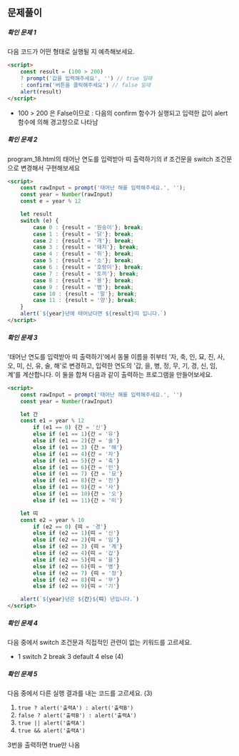 ## 문제풀이

##### 확인 문제 1
다음 코드가 어떤 형태로 실행될 지 예측해보세요.
```html
<script>
    const result = (100 > 200)
    ? prompt('값을 입력해주세요', '') // true 일때
    : confirm('버튼을 클릭해주세요') // false 일때
    alert(result)
</script>
```
- 100 > 200 은 False이므로 : 다음의 confirm 함수가 실행되고 입력한 값이 alert함수에 의해 경고창으로 나타남

##### 확인 문제 2
program_18.html의 태어난 연도를 입력받아 띠 출력하기의 if 조건문을 switch 조건문으로 변경해서 구현해보세요
```html
<script>
    const rawInput = prompt('태어난 해를 입력해주세요.', '');
    const year = Number(rawInput)
    const e = year % 12

    let result
    switch (e) {
        case 0 : {result = '원숭이'}; break;
        case 1 : {result = '닭'}; break;
        case 2 : {result = '개'}; break;
        case 3 : {result = '돼지'}; break;
        case 4 : {result = '쥐'}; break;
        case 5 : {result = '소'}; break;
        case 6 : {result = '호랑이'}; break;
        case 7 : {result = '토끼'}; break;
        case 8 : {result = '용'}; break;
        case 9 : {result = '뱀'}; break;
        case 10 : {result = '말'}; break;
        case 11 : {result = '양'}; break;
    }
    alert(`${year}년에 태어났다면 ${result}띠 입니다.`)
</script>
```

##### 확인 문제 3
'태어난 연도를 입력받아 띠 출력하기'에서 동물 이름을 쥐부터 '자, 축, 인, 묘, 진, 사, 오, 미, 신, 유, 술, 해'로 변경하고, 입력한 연도의 '갑, 을, 병, 정, 무, 기, 경, 신, 임, 계'를 계산합니다. 이 둘을 합쳐 다음과 같이 출력하는 프로그램을 만들어보세요.
```html
<script>
    const rawInput = prompt('태어난 해를 입력해주세요.', '')
    const year = Number(rawInput)

    let 간
    const e1 = year % 12
        if (e1 == 0) {간 = '신'}
        else if (e1 == 1){간 = '유'}
        else if (e1 == 2){간 = '술'}
        else if (e1 == 3) {간 = '해'}
        else if (e1 == 4){간 = '자'}
        else if (e1 == 5){간 = '축'}
        else if (e1 == 6){간 = '인'}
        else if (e1 == 7) {간 = '묘'}
        else if (e1 == 8){간 = '진'}
        else if (e1 == 9){간 = '사'}
        else if (e1 == 10){간 = '오'}
        else if (e1 == 11){간 = '미'}

    let 띠
    const e2 = year % 10
        if (e2 == 0) {띠 = '경'}
        else if (e2 == 1){띠 = '신'}
        else if (e2 == 2){띠 = '임'}
        else if (e2 == 3) {띠 = '계'}
        else if (e2 == 4){띠 = '갑'}
        else if (e2 == 5){띠 = '을'}
        else if (e2 == 6){띠 = '병'}
        else if (e2 == 7) {띠 = '정'}
        else if (e2 == 8){띠 = '무'}
        else if (e2 == 9){띠 = '기'}

    alert(`${year}년은 ${간}${띠} 년입니다.`)
</script>
```

##### 확인 문제 4
다음 중에서 switch 조건문과 직접적인 관련이 없는 키워드를 고르세요.
- 1 switch 2 break 3 default 4 else (4)

##### 확인 문제 5
다음 중에서 다른 실행 결과를 내는 코드를 고르세요. (3)
1. `true ? alert('출력A') : alert('출력B')`
2. `false ? alert('출력B') : alert('출력A')`
3. `true || alert('출력A')`
4. `true && alert('출력A')`

3번을 출력하면 true만 나옴